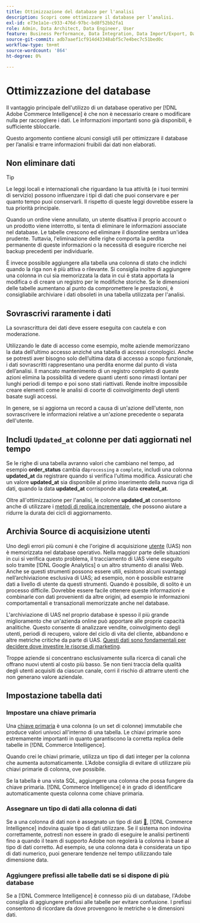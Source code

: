 ```yaml
---
title: Ottimizzazione del database per l'analisi
description: Scopri come ottimizzare il database per l’analisi.
exl-id: e73e1a1e-c933-476d-97bc-bd8f52bb2fa1
role: Admin, Data Architect, Data Engineer, User
feature: Business Performance, Data Integration, Data Import/Export, Data Warehouse Manager
source-git-commit: adb7aaef1cf914d43348abf5c7e4bec7c51bed0c
workflow-type: tm+mt
source-wordcount: '864'
ht-degree: 0%

---
```


# Ottimizzazione del database

Il vantaggio principale dell&#39;utilizzo di un database operativo per [!DNL Adobe Commerce Intelligence] è che non è necessario creare o modificare nulla per raccogliere i dati. Le informazioni importanti sono già disponibili, è sufficiente sbloccarle.

Questo argomento contiene alcuni consigli utili per ottimizzare il database per l’analisi e trarre informazioni fruibili dai dati non elaborati.

## Non eliminare dati

>[!TIP]
>
>Le leggi locali e internazionali che riguardano la tua attività (e i tuoi termini di servizio) possono influenzare i tipi di dati che puoi conservare e per quanto tempo puoi conservarli. Il rispetto di queste leggi dovrebbe essere la tua priorità principale.

Quando un ordine viene annullato, un utente disattiva il proprio account o un prodotto viene interrotto, si tenta di eliminare le informazioni associate nel database. Le tabelle crescono ed eliminare il disordine sembra un&#39;idea prudente. Tuttavia, l&#39;eliminazione delle righe comporta la perdita permanente di queste informazioni o la necessità di eseguire ricerche nei backup precedenti per individuarle.

È invece possibile aggiungere alla tabella una colonna di stato che indichi quando la riga non è più attiva o rilevante. Si consiglia inoltre di aggiungere una colonna in cui sia memorizzata la data in cui è stata apportata la modifica o di creare un registro per le modifiche storiche. Se le dimensioni delle tabelle aumentano al punto da compromettere le prestazioni, è consigliabile archiviare i dati obsoleti in una tabella utilizzata per l&#39;analisi.

## Sovrascrivi raramente i dati

La sovrascrittura dei dati deve essere eseguita con cautela e con moderazione.

Utilizzando le date di accesso come esempio, molte aziende memorizzano la data dell’ultimo accesso anziché una tabella di accessi cronologici. Anche se potresti aver bisogno solo dell’ultima data di accesso a scopo funzionale, i dati sovrascritti rappresentano una perdita enorme dal punto di vista dell’analisi. Il mancato mantenimento di un registro completo di queste azioni elimina la possibilità di vedere quanti utenti sono rimasti lontani per lunghi periodi di tempo e poi sono stati riattivati. Rende inoltre impossibile creare elementi come le analisi di coorte di coinvolgimento degli utenti basate sugli accessi.

In genere, se si aggiorna un record a causa di un&#39;azione dell&#39;utente, non sovrascrivere le informazioni relative a un&#39;azione precedente o separata dell&#39;utente.

## Includi `Updated_at` colonne per dati aggiornati nel tempo

Se le righe di una tabella avranno valori che cambiano nel tempo, ad esempio **order\_status** cambia da`processing` a `complete`, includi una colonna **updated\_at** da registrare quando si verifica l&#39;ultima modifica. Assicurati che un valore **updated\_at** sia disponibile al primo inserimento della nuova riga di dati, quando la data **updated\_at** corrisponde alla data **created\_at**.

Oltre all&#39;ottimizzazione per l&#39;analisi, le colonne **updated\_at** consentono anche di utilizzare i [metodi di replica incrementale](../data-analyst/data-warehouse-mgr/cfg-replication-methods.md), che possono aiutare a ridurre la durata dei cicli di aggiornamento.

## Archivia Source di acquisizione utenti

Uno degli errori più comuni è che l&#39;origine di acquisizione [utente](../data-analyst/analysis/google-track-user-acq.md) (UAS) non è memorizzata nel database operativo. Nella maggior parte delle situazioni in cui si verifica questo problema, il tracciamento di UAS viene eseguito solo tramite [!DNL Google Analytics] o un altro strumento di analisi Web. Anche se questi strumenti possono essere utili, esistono alcuni svantaggi nell’archiviazione esclusiva di UAS; ad esempio, non è possibile estrarre dati a livello di utente da questi strumenti. Quando è possibile, di solito è un processo difficile. Dovrebbe essere facile ottenere queste informazioni e combinarle con dati provenienti da altre origini, ad esempio le informazioni comportamentali e transazionali memorizzate anche nel database.

L&#39;archiviazione di UAS nel proprio database è spesso il più grande miglioramento che un&#39;azienda online può apportare alle proprie capacità analitiche. Questo consente di analizzare vendite, coinvolgimento degli utenti, periodi di recupero, valore del ciclo di vita del cliente, abbandono e altre metriche critiche da parte di UAS. [Questi dati sono fondamentali per decidere dove investire le risorse di marketing](../data-analyst/analysis/most-value-source-channel.md).

Troppe aziende si concentrano esclusivamente sulla ricerca di canali che offrano nuovi utenti al costo più basso. Se non tieni traccia della qualità degli utenti acquisiti da ciascun canale, corri il rischio di attrarre utenti che non generano valore aziendale.

## Impostazione tabella dati

### Impostare una chiave primaria

Una [chiave primaria](https://en.wikipedia.org/wiki/Unique_key) è una colonna (o un set di colonne) immutabile che produce valori univoci all&#39;interno di una tabella. Le chiavi primarie sono estremamente importanti in quanto garantiscono la corretta replica delle tabelle in [!DNL Commerce Intelligence].

Quando crei le chiavi primarie, utilizza un tipo di dati integer per la colonna che aumenta automaticamente. L’Adobe consiglia di evitare di utilizzare più chiavi primarie di colonna, ove possibile.

Se la tabella è una vista SQL, aggiungere una colonna che possa fungere da chiave primaria. [!DNL Commerce Intelligence] è in grado di identificare automaticamente questa colonna come chiave primaria.

### Assegnare un tipo di dati alla colonna di dati

Se a una colonna di dati non è assegnato un tipo di dati [&#128279;](https://en.wikipedia.org/wiki/Data_type), [!DNL Commerce Intelligence] indovina quale tipo di dati utilizzare. Se il sistema non indovina correttamente, potresti non essere in grado di eseguire le analisi pertinenti fino a quando il team di supporto Adobe non regolerà la colonna in base al tipo di dati corretto. Ad esempio, se una colonna data è considerata un tipo di dati numerico, puoi generare tendenze nel tempo utilizzando tale dimensione data.

### Aggiungere prefissi alle tabelle dati se si dispone di più database

Se a [!DNL Commerce Intelligence] è connesso più di un database, l&#39;Adobe consiglia di aggiungere prefissi alle tabelle per evitare confusione. I prefissi consentono di ricordare da dove provengono le metriche o le dimensioni dati.

